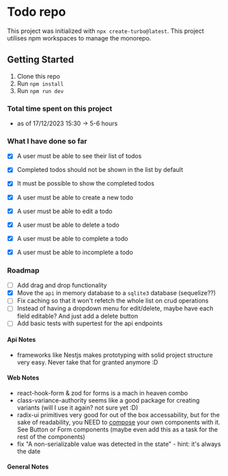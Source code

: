 # Todo repo

This project was initialized with `npx create-turbo@latest`. This project utilises npm workspaces to manage the monorepo.

## Getting Started

1. Clone this repo
2. Run `npm install`
3. Run `npm run dev`

### Total time spent on this project

- as of 17/12/2023 15:30 -> 5-6 hours

### What I have done so far

- [x] A user must be able to see their list of todos
- [x] Completed todos should not be shown in the list by default
- [x]  It must be possible to show the completed todos
- [x]  A user must be able to create a new todo
- [x]  A user must be able to edit a todo
- [x]  A user must be able to delete a todo
- [x]  A user must be able to complete a todo
- [x]  A user must be able to incomplete a todo


### Roadmap

- [ ] Add drag and drop functionality
- [x] Move the `api` in memory database to a `sqlite3` database (sequelize??)
- [ ] Fix caching so that it won't refetch the whole list on crud operations
- [ ] Instead of having a dropdown menu for edit/delete, maybe have each field editable? And just add a delete button
- [ ] Add basic tests with supertest for the api endpoints

#### Api Notes
- frameworks like Nestjs makes prototyping with solid project structure very easy. Never take that for granted anymore :D

#### Web Notes
- react-hook-form & zod for forms is a mach in heaven combo
- class-variance-authority seems like a good package for creating variants (will I use it again? not sure yet :D)
- radix-ui primitives very good for out of the box accessability, but for the sake of readability, you NEED to [compose](https://www.radix-ui.com/primitives/docs/guides/composition#composing-with-your-own-react-components) your own components with it. See Button or Form components (maybe even add this as a task for the rest of the components)
- fix "A non-serializable value was detected in the state" - hint: it's always the date

#### General Notes
